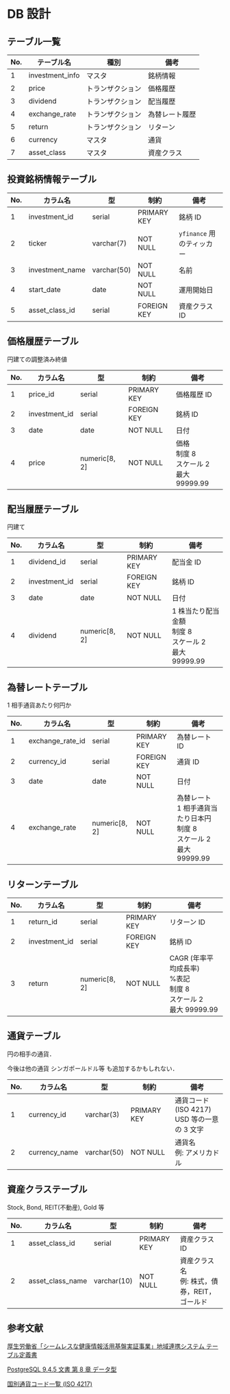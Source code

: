# DB 設計

## テーブル一覧

| No. | テーブル名      | 種別             | 備考           |
| --- | --------------- | ---------------- | -------------- |
| 1   | investment_info | マスタ           | 銘柄情報       |
| 2   | price           | トランザクション | 価格履歴       |
| 3   | dividend        | トランザクション | 配当履歴       |
| 4   | exchange_rate   | トランザクション | 為替レート履歴 |
| 5   | return          | トランザクション | リターン       |
| 6   | currency        | マスタ           | 通貨           |
| 7   | asset_class     | マスタ           | 資産クラス     |

## 投資銘柄情報テーブル

| No. | カラム名        | 型          | 制約        | 備考                      |
| --- | --------------- | ----------- | ----------- | ------------------------- |
| 1   | investment_id   | serial      | PRIMARY KEY | 銘柄 ID                   |
| 2   | ticker          | varchar(7)  | NOT NULL    | `yfinance` 用のティッカー |
| 3   | investment_name | varchar(50) | NOT NULL    | 名前                      |
| 4   | start_date      | date        | NOT NULL    | 運用開始日                |
| 5   | asset_class_id  | serial      | FOREIGN KEY | 資産クラス ID             |

## 価格履歴テーブル

円建ての調整済み終値

| No. | カラム名      | 型            | 制約        | 備考                                          |
| --- | ------------- | ------------- | ----------- | --------------------------------------------- |
| 1   | price_id      | serial        | PRIMARY KEY | 価格履歴 ID                                   |
| 2   | investment_id | serial        | FOREIGN KEY | 銘柄 ID                                       |
| 3   | date          | date          | NOT NULL    | 日付                                          |
| 4   | price         | numeric[8, 2] | NOT NULL    | 価格<br>制度 8<br>スケール 2<br>最大 99999.99 |

## 配当履歴テーブル

円建て

| No. | カラム名      | 型            | 制約        | 備考                                                        |
| --- | ------------- | ------------- | ----------- | ----------------------------------------------------------- |
| 1   | dividend_id   | serial        | PRIMARY KEY | 配当金 ID                                                   |
| 2   | investment_id | serial        | FOREIGN KEY | 銘柄 ID                                                     |
| 3   | date          | date          | NOT NULL    | 日付                                                        |
| 4   | dividend      | numeric[8, 2] | NOT NULL    | 1 株当たり配当金額<br>制度 8<br>スケール 2<br>最大 99999.99 |

## 為替レートテーブル

1 相手通貨あたり何円か

| No. | カラム名         | 型            | 制約        | 備考                                                                          |
| --- | ---------------- | ------------- | ----------- | ----------------------------------------------------------------------------- |
| 1   | exchange_rate_id | serial        | PRIMARY KEY | 為替レート ID                                                                 |
| 2   | currency_id      | serial        | FOREIGN KEY | 通貨 ID                                                                       |
| 3   | date             | date          | NOT NULL    | 日付                                                                          |
| 4   | exchange_rate    | numeric[8, 2] | NOT NULL    | 為替レート<br>1 相手通貨当たり日本円<br>制度 8<br>スケール 2<br>最大 99999.99 |

## リターンテーブル

| No. | カラム名      | 型            | 制約        | 備考                                                                    |
| --- | ------------- | ------------- | ----------- | ----------------------------------------------------------------------- |
| 1   | return_id     | serial        | PRIMARY KEY | リターン ID                                                             |
| 2   | investment_id | serial        | FOREIGN KEY | 銘柄 ID                                                                 |
| 3   | return        | numeric[8, 2] | NOT NULL    | CAGR (年率平均成長率)<br>%表記<br>制度 8<br>スケール 2<br>最大 99999.99 |

## 通貨テーブル

円の相手の通貨．

今後は他の通貨 シンガポールドル等 も追加するかもしれない．

| No. | カラム名      | 型          | 制約        | 備考                                           |
| --- | ------------- | ----------- | ----------- | ---------------------------------------------- |
| 1   | currency_id   | varchar(3)  | PRIMARY KEY | 通貨コード (ISO 4217)<br>USD 等の一意の 3 文字 |
| 2   | currency_name | varchar(50) | NOT NULL    | 通貨名<br>例: アメリカドル                     |

## 資産クラステーブル

Stock, Bond, REIT(不動産), Gold 等

| No. | カラム名         | 型          | 制約        | 備考                                           |
| --- | ---------------- | ----------- | ----------- | ---------------------------------------------- |
| 1   | asset_class_id   | serial      | PRIMARY KEY | 資産クラス ID                                  |
| 2   | asset_class_name | varchar(10) | NOT NULL    | 資産クラス名<br>例: 株式，債券，REIT，ゴールド |

## 参考文献

[厚生労働省「シームレスな健康情報活用基盤実証事業」地域連携システム テーブル定義書](!https://www.mhlw.go.jp/seisakunitsuite/bunya/kenkou_iryou/iryou/johoka/johokatsuyou/dl/tenpu03_06.pdf)

[PostgreSQL 9.4.5 文書 第 8 章 データ型](!https://www.postgresql.jp/docs/9.4/datatype.html)

[国別通貨コード一覧 (ISO 4217)](!https://www.iban.jp/currency-codes)
